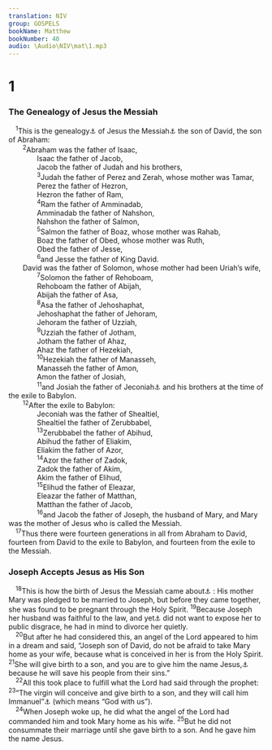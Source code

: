 ```yaml
---
translation: NIV
group: GOSPELS
bookName: Matthew 
bookNumber: 40
audio: \Audio\NIV\mat\1.mp3
---
```


<div class="title"><h1>1</h1><h3>The Genealogy of Jesus the Messiah </h3></div>
<span class="verse mat_1_1"> <sup>1</sup>This is the genealogy<a data-toggle="tooltip" data-placement="bottom" title="Or is an account of the origin">⚓</a> of Jesus the Messiah<a data-toggle="tooltip" data-placement="bottom" title="Or Jesus Christ . Messiah (Hebrew) and Christ (Greek) both mean Anointed One ; also in verse 18.">⚓</a> the son of David, the son of Abraham: <br/></span>
<span class="verse mat_1_2">  <sup>2</sup>Abraham was the father of Isaac, <br/>    Isaac the father of Jacob, <br/>    Jacob the father of Judah and his brothers, <br/></span>
<span class="verse mat_1_3">    <sup>3</sup>Judah the father of Perez and Zerah, whose mother was Tamar, <br/>    Perez the father of Hezron, <br/>    Hezron the father of Ram, <br/></span>
<span class="verse mat_1_4">    <sup>4</sup>Ram the father of Amminadab, <br/>    Amminadab the father of Nahshon, <br/>    Nahshon the father of Salmon, <br/></span>
<span class="verse mat_1_5">    <sup>5</sup>Salmon the father of Boaz, whose mother was Rahab, <br/>    Boaz the father of Obed, whose mother was Ruth, <br/>    Obed the father of Jesse, <br/></span>
<span class="verse mat_1_6">    <sup>6</sup>and Jesse the father of King David. <br/>  David was the father of Solomon, whose mother had been Uriah’s wife, <br/></span>
<span class="verse mat_1_7">    <sup>7</sup>Solomon the father of Rehoboam, <br/>    Rehoboam the father of Abijah, <br/>    Abijah the father of Asa, <br/></span>
<span class="verse mat_1_8">    <sup>8</sup>Asa the father of Jehoshaphat, <br/>    Jehoshaphat the father of Jehoram, <br/>    Jehoram the father of Uzziah, <br/></span>
<span class="verse mat_1_9">    <sup>9</sup>Uzziah the father of Jotham, <br/>    Jotham the father of Ahaz, <br/>    Ahaz the father of Hezekiah, <br/></span>
<span class="verse mat_1_10">    <sup>10</sup>Hezekiah the father of Manasseh, <br/>    Manasseh the father of Amon, <br/>    Amon the father of Josiah, <br/></span>
<span class="verse mat_1_11">    <sup>11</sup>and Josiah the father of Jeconiah<a data-toggle="tooltip" data-placement="bottom" title="That is, Jehoiachin; also in verse 12">⚓</a> and his brothers at the time of the exile to Babylon. <br/></span>
<span class="verse mat_1_12">  <sup>12</sup>After the exile to Babylon: <br/>    Jeconiah was the father of Shealtiel, <br/>    Shealtiel the father of Zerubbabel, <br/></span>
<span class="verse mat_1_13">    <sup>13</sup>Zerubbabel the father of Abihud, <br/>    Abihud the father of Eliakim, <br/>    Eliakim the father of Azor, <br/></span>
<span class="verse mat_1_14">    <sup>14</sup>Azor the father of Zadok, <br/>    Zadok the father of Akim, <br/>    Akim the father of Elihud, <br/></span>
<span class="verse mat_1_15">    <sup>15</sup>Elihud the father of Eleazar, <br/>    Eleazar the father of Matthan, <br/>    Matthan the father of Jacob, <br/></span>
<span class="verse mat_1_16">    <sup>16</sup>and Jacob the father of Joseph, the husband of Mary, and Mary was the mother of Jesus who is called the Messiah. <br/></span>
<span class="verse mat_1_17"> <sup>17</sup>Thus there were fourteen generations in all from Abraham to David, fourteen from David to the exile to Babylon, and fourteen from the exile to the Messiah. <br/></span>
<div class="title"><h3>Joseph Accepts Jesus as His Son </h3></div>
<span class="verse mat_1_18"> <sup>18</sup>This is how the birth of Jesus the Messiah came about<a data-toggle="tooltip" data-placement="bottom" title="Or The origin of Jesus the Messiah was like this">⚓</a> : His mother Mary was pledged to be married to Joseph, but before they came together, she was found to be pregnant through the Holy Spirit. </span>
<span class="verse mat_1_19"><sup>19</sup>Because Joseph her husband was faithful to the law, and yet<a data-toggle="tooltip" data-placement="bottom" title="Or was a righteous man and">⚓</a> did not want to expose her to public disgrace, he had in mind to divorce her quietly. <br/></span>
<span class="verse mat_1_20"> <sup>20</sup>But after he had considered this, an angel of the Lord appeared to him in a dream and said, “Joseph son of David, do not be afraid to take Mary home as your wife, because what is conceived in her is from the Holy Spirit. </span>
<span class="verse mat_1_21"><sup>21</sup>She will give birth to a son, and you are to give him the name Jesus,<a data-toggle="tooltip" data-placement="bottom" title="is the Greek form of Joshua, which means the Lordsaves.">⚓</a> because he will save his people from their sins.” <br/></span>
<span class="verse mat_1_22"> <sup>22</sup>All this took place to fulfill what the Lord had said through the prophet: </span>
<span class="verse mat_1_23"><sup>23</sup>“The virgin will conceive and give birth to a son, and they will call him Immanuel”<a data-toggle="tooltip" data-placement="bottom" title="Isaiah 7:14">⚓</a> (which means “God with us”). <br/></span>
<span class="verse mat_1_24"> <sup>24</sup>When Joseph woke up, he did what the angel of the Lord had commanded him and took Mary home as his wife. </span>
<span class="verse mat_1_25"><sup>25</sup>But he did not consummate their marriage until she gave birth to a son. And he gave him the name Jesus. <br/></span>
